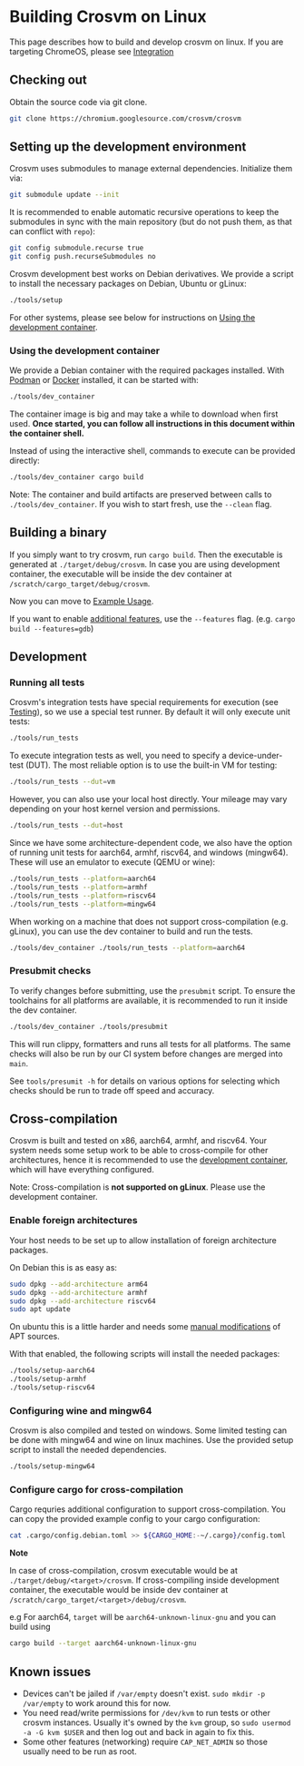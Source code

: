 # Building Crosvm on Linux

This page describes how to build and develop crosvm on linux. If you are targeting ChromeOS, please
see [Integration](../integration/index.md)

## Checking out

Obtain the source code via git clone.

```sh
git clone https://chromium.googlesource.com/crosvm/crosvm
```

## Setting up the development environment

Crosvm uses submodules to manage external dependencies. Initialize them via:

```sh
git submodule update --init
```

It is recommended to enable automatic recursive operations to keep the submodules in sync with the
main repository (but do not push them, as that can conflict with `repo`):

```sh
git config submodule.recurse true
git config push.recurseSubmodules no
```

Crosvm development best works on Debian derivatives. We provide a script to install the necessary
packages on Debian, Ubuntu or gLinux:

```sh
./tools/setup
```

For other systems, please see below for instructions on
[Using the development container](#using-the-development-container).

### Using the development container

We provide a Debian container with the required packages installed. With
[Podman](https://podman.io/getting-started/installation) or
[Docker](https://docs.docker.com/get-docker/) installed, it can be started with:

```sh
./tools/dev_container
```

The container image is big and may take a while to download when first used. **Once started, you can
follow all instructions in this document within the container shell.**

Instead of using the interactive shell, commands to execute can be provided directly:

```sh
./tools/dev_container cargo build
```

Note: The container and build artifacts are preserved between calls to `./tools/dev_container`. If
you wish to start fresh, use the `--clean` flag.

## Building a binary

If you simply want to try crosvm, run `cargo build`. Then the executable is generated at
`./target/debug/crosvm`. In case you are using development container, the executable will be inside
the dev container at `/scratch/cargo_target/debug/crosvm`.

Now you can move to [Example Usage](../running_crosvm/example_usage.md).

If you want to enable [additional features](../running_crosvm/features.md), use the `--features`
flag. (e.g. `cargo build --features=gdb`)

## Development

### Running all tests

Crosvm's integration tests have special requirements for execution (see
[Testing](../testing/index.md)), so we use a special test runner. By default it will only execute
unit tests:

```sh
./tools/run_tests
```

To execute integration tests as well, you need to specify a device-under-test (DUT). The most
reliable option is to use the built-in VM for testing:

```sh
./tools/run_tests --dut=vm
```

However, you can also use your local host directly. Your mileage may vary depending on your host
kernel version and permissions.

```sh
./tools/run_tests --dut=host
```

Since we have some architecture-dependent code, we also have the option of running unit tests for
aarch64, armhf, riscv64, and windows (mingw64). These will use an emulator to execute (QEMU or
wine):

```sh
./tools/run_tests --platform=aarch64
./tools/run_tests --platform=armhf
./tools/run_tests --platform=riscv64
./tools/run_tests --platform=mingw64
```

When working on a machine that does not support cross-compilation (e.g. gLinux), you can use the dev
container to build and run the tests.

```sh
./tools/dev_container ./tools/run_tests --platform=aarch64
```

### Presubmit checks

To verify changes before submitting, use the `presubmit` script. To ensure the toolchains for all
platforms are available, it is recommended to run it inside the dev container.

```sh
./tools/dev_container ./tools/presubmit
```

This will run clippy, formatters and runs all tests for all platforms. The same checks will also be
run by our CI system before changes are merged into `main`.

See `tools/presumit -h` for details on various options for selecting which checks should be run to
trade off speed and accuracy.

## Cross-compilation

Crosvm is built and tested on x86, aarch64, armhf, and riscv64. Your system needs some setup work to
be able to cross-compile for other architectures, hence it is recommended to use the
[development container](#using-the-development-container), which will have everything configured.

Note: Cross-compilation is **not supported on gLinux**. Please use the development container.

### Enable foreign architectures

Your host needs to be set up to allow installation of foreign architecture packages.

On Debian this is as easy as:

```sh
sudo dpkg --add-architecture arm64
sudo dpkg --add-architecture armhf
sudo dpkg --add-architecture riscv64
sudo apt update
```

On ubuntu this is a little harder and needs some
[manual modifications](https://askubuntu.com/questions/430705/how-to-use-apt-get-to-download-multi-arch-library)
of APT sources.

With that enabled, the following scripts will install the needed packages:

```sh
./tools/setup-aarch64
./tools/setup-armhf
./tools/setup-riscv64
```

### Configuring wine and mingw64

Crosvm is also compiled and tested on windows. Some limited testing can be done with mingw64 and
wine on linux machines. Use the provided setup script to install the needed dependencies.

```sh
./tools/setup-mingw64
```

### Configure cargo for cross-compilation

Cargo requries additional configuration to support cross-compilation. You can copy the provided
example config to your cargo configuration:

```sh
cat .cargo/config.debian.toml >> ${CARGO_HOME:-~/.cargo}/config.toml
```

**Note**

In case of cross-compilation, crosvm executable would be at `./target/debug/<target>/crosvm`. If
cross-compiling inside development container, the executable would be inside dev container at
`/scratch/cargo_target/<target>/debug/crosvm`.

e.g For aarch64, `target` will be `aarch64-unknown-linux-gnu` and you can build using

```sh
cargo build --target aarch64-unknown-linux-gnu
```

## Known issues

- Devices can't be jailed if `/var/empty` doesn't exist. `sudo mkdir -p /var/empty` to work around
  this for now.
- You need read/write permissions for `/dev/kvm` to run tests or other crosvm instances. Usually
  it's owned by the `kvm` group, so `sudo usermod -a -G kvm $USER` and then log out and back in
  again to fix this.
- Some other features (networking) require `CAP_NET_ADMIN` so those usually need to be run as root.
